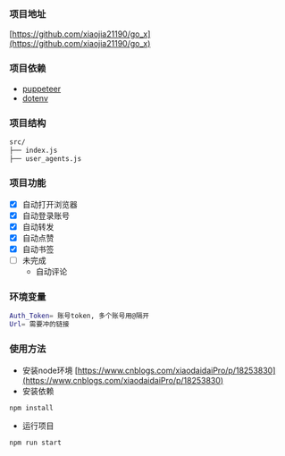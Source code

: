 ### 项目地址

[https://github.com/xiaojia21190/go_x](https://github.com/xiaojia21190/go_x)


### 项目依赖

- [puppeteer](https://github.com/puppeteer/puppeteer)
- [dotenv](https://github.com/motdotla/dotenv)

### 项目结构

```bash
src/
├── index.js
├── user_agents.js
```


### 项目功能

- [x] 自动打开浏览器
- [x] 自动登录账号
- [x] 自动转发
- [x] 自动点赞
- [x] 自动书签
- [ ] 未完成
  - 自动评论

### 环境变量

```bash
Auth_Token= 账号token, 多个账号用@隔开
Url= 需要冲的链接
```

### 使用方法

- 安装node环境 [https://www.cnblogs.com/xiaodaidaiPro/p/18253830](https://www.cnblogs.com/xiaodaidaiPro/p/18253830)
- 安装依赖

```bash
npm install
```

- 运行项目

```bash
npm run start
```
